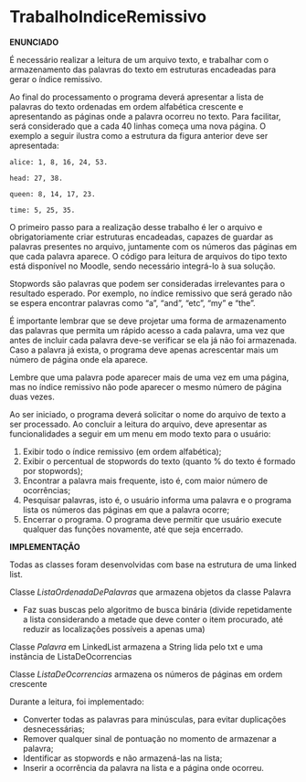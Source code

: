 # TrabalhoIndiceRemissivo
**ENUNCIADO**

É necessário realizar a leitura de um arquivo texto, e trabalhar com o armazenamento das palavras do 
texto em estruturas encadeadas para gerar o índice remissivo. 

Ao final do processamento o programa deverá apresentar a lista de palavras do texto ordenadas em ordem alfabética 
crescente e apresentando as páginas onde a palavra ocorreu no texto. Para facilitar, será considerado que a cada 40 
linhas começa uma nova página. O exemplo a seguir ilustra como a estrutura da figura anterior deve ser apresentada:

    alice: 1, 8, 16, 24, 53.
    
    head: 27, 38.
    
    queen: 8, 14, 17, 23.
    
    time: 5, 25, 35.

O primeiro passo para a realização desse trabalho é ler o arquivo e obrigatoriamente criar estruturas encadeadas, 
capazes de guardar as palavras presentes no arquivo, juntamente com os números das páginas em que cada palavra
aparece. O código para leitura de arquivos do tipo texto está disponível no Moodle, sendo necessário integrá-lo à sua 
solução. 


Stopwords são palavras que podem ser consideradas irrelevantes para o resultado esperado. Por exemplo, no índice 
remissivo que será gerado não se espera encontrar palavras como “a”, “and”, “etc”, “my” e “the”.

É importante lembrar que se deve projetar uma forma de armazenamento das palavras que permita um rápido acesso 
a cada palavra, uma vez que antes de incluir cada palavra deve-se verificar se ela já não foi armazenada. Caso 
a palavra já exista, o programa deve apenas acrescentar mais um número de página onde ela aparece.

Lembre que uma palavra pode aparecer mais de uma vez em uma página, mas no índice remissivo não pode aparecer 
o mesmo número de página duas vezes. 

Ao ser iniciado, o programa deverá solicitar o nome do arquivo de texto a ser processado. Ao concluir a leitura do 
arquivo, deve apresentar as funcionalidades a seguir em um menu em modo texto para o usuário:

1. Exibir todo o índice remissivo (em ordem alfabética);
2. Exibir o percentual de stopwords do texto (quanto % do texto é formado por stopwords);
3. Encontrar a palavra mais frequente, isto é, com maior número de ocorrências;
4. Pesquisar palavras, isto é, o usuário informa uma palavra e o programa lista os números das páginas em 
que a palavra ocorre; 
5. Encerrar o programa.
O programa deve permitir que usuário execute qualquer das funções novamente, até que seja encerrado.

**IMPLEMENTAÇÃO**

Todas as classes foram desenvolvidas com base na estrutura de uma linked list.

Classe *ListaOrdenadaDePalavras* que armazena objetos da classe Palavra

- Faz suas buscas pelo algoritmo de busca binária (divide repetidamente a lista considerando a metade que deve conter o item procurado, até reduzir as localizações possíveis a apenas uma)
        
Classe *Palavra* em LinkedList armazena a String lida pelo txt e uma instância de ListaDeOcorrencias

Classe *ListaDeOcorrencias* armazena os números de páginas em ordem crescente 

Durante a leitura, foi implementado:
-  Converter todas as palavras para minúsculas, para evitar duplicações desnecessárias;
- Remover qualquer sinal de pontuação no momento de armazenar a palavra;
- Identificar as stopwords e não armazená-las na lista;
-  Inserir a ocorrência da palavra na lista e a página onde ocorreu.
